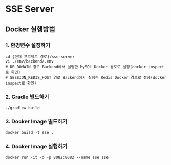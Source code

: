 # SSE Server

## Docker 실행방법
### 1. 환경변수 설정하기
```Shell
cd {현재 프로젝트 경로}/sse-server
vi ./env/backend/.env
# DB_DOMAIN 경로 Backend에서 실행한 MySQL Docker 경로로 설정(docker inspect로 확인)
# SESSION_REDIS_HOST 경로 Backend에서 실행한 Redis Docker 경로로 설정(docker inspect로 확인)
```

### 2. Gradle 빌드하기
```Shell
./gradlew build
```

### 3. Docker Image 빌드하기
```Shell
docker build -t sse .
```

### 4. Docker Image 실행하기
```Shell
docker run -it -d -p 8082:8082 --name sse sse
```
